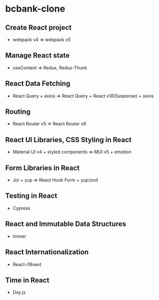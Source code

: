 # bcbank-clone

## Create React project

- webpack v4 => webpack v5

## Manage React state

- useContext => Redux, Redux-Thunk

## React Data Fetching

- React Query + axios => React Query + React v18(Suspense) + axios

## Routing

- React Router v5 => React Router v6

## React UI Libraries, CSS Styling in React

- Material UI v4 + styled components => MUI v5 + emotion

## Form Libraries in React

- Joi + yup => React Hook Form + yup/zod

## Testing in React

- Cypress

## React and Immutable Data Structures

- Immer

## React Internationalization

- React-i18next

## Time in React

- Day.js
